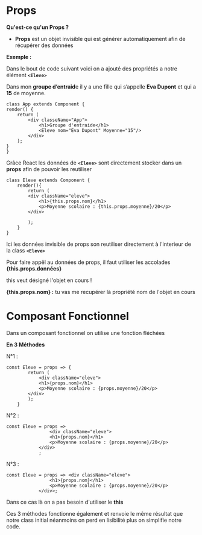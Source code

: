 # Props 

**Qu'est-ce qu'un Props ?**

- **Props** est un objet invisible qui est générer automatiquement afin de récupérer des données

**Exemple :**

Dans le bout de code suivant voici on a ajouté des propriétés a notre élément **`<Eleve>`**

Dans mon **groupe d’entraid**e il y a une fille qui s’appelle **Eva Dupont** et qui a **15** de moyenne.

    class App extends Component {
    render() {
        return (
            <div classeName="App">
                <h1>Groupe d'entraide</h1>
                <Eleve nom="Eva Dupont" Moyenne="15"/>
            </div>
        );
    }
    }

Grâce React les données de **`<Eleve>`** sont directement stocker dans un **props** afin de pouvoir les reutiliser


    class Eleve extends Component {
        render(){
            return (
            <div className="eleve">
                <h1>{this.props.nom}</h1>
                <p>Moyenne scolaire : {this.props.moyenne}/20</p>
            </div>
            
            );
        }
    }

Ici les données invisible de props son reutiliser directement à l'interieur de la class **`<Eleve>`**

Pour faire appêl au données de props, il faut utiliser les accolades **{this.props.données}**

this veut désigné l'objet en cours !

**{this.props.nom} :** tu vas me recupérer là propriété nom de l'objet en cours

# Composant Fonctionnel

Dans un composant fonctionnel on utilise une fonction fléchées

**En 3 Méthodes** 

N°1 :

    const Eleve = props => {
            return (
                <div className="eleve">
                <h1>{props.nom}</h1>
                <p>Moyenne scolaire : {props.moyenne}/20</p>
            </div>
            );
        }

N°2 :

    const Eleve = props =>
                    <div className="eleve">
                    <h1>{props.nom}</h1>
                    <p>Moyenne scolaire : {props.moyenne}/20</p>
                </div>
                ;

N°3 :

    const Eleve = props => <div className="eleve">
                    <h1>{props.nom}</h1>
                    <p>Moyenne scolaire : {props.moyenne}/20</p>
                </div>;


Dans ce cas là on a pas besoin d'utiliser le **this**

Ces 3 méthodes fonctionne également et renvoie le même résultat que notre class initial néanmoins on perd en lisibilité plus on simplifie notre code.

